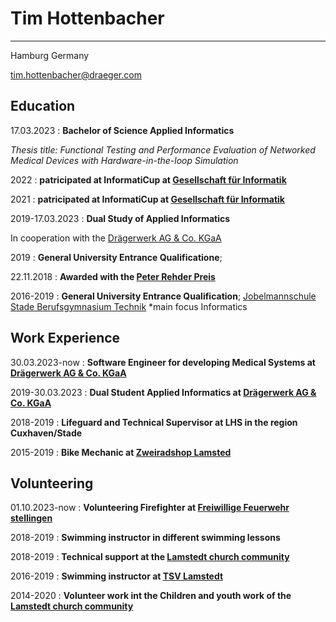 Tim Hottenbacher
============

-------------------
Hamburg
Germany

tim.hottenbacher@draeger.com

Education
---------

17.03.2023
:   **Bachelor of Science Applied Informatics**

  *Thesis title: Functional Testing and Performance Evaluation of Networked Medical Devices with Hardware-in-the-loop Simulation*

2022
:   **patricipated at InformatiCup at [Gesellschaft für Informatik](https://informaticup.github.io/challenges/abfahrt)**

2021
:   **patricipated at InformatiCup at [Gesellschaft für Informatik](https://informaticup.github.io/challenges/spe-ed)**

2019-17.03.2023
:   **Dual Study of Applied Informatics**

  In cooperation with the [Drägerwerk AG & Co. KGaA](www.draeger.com)

2019
:   **General University Entrance Qualificatione**;

22.11.2018
:   **Awarded with the [Peter Rehder Preis](https://www.jobelmannschule.de/unsere-schule/schulleben/sia-sch%C3%BCler-ingenieur-akademie.html)**

2016-2019
:   **General University Entrance Qualification**; [Jobelmannschule Stade Berufsgymnasium Technik](https://www.jobelmannschule.de/Berufliches-Gymnasium-Technik-Informationstechnik.html)
    *main focus Informatics

Work Experience
----------

30.03.2023-now
:    **Software Engineer for developing Medical Systems at [Drägerwerk AG & Co. KGaA](www.draeger.com)**

2019-30.03.2023
:    **Dual Student Applied Informatics at [Drägerwerk AG & Co. KGaA](www.draeger.com)**

2018-2019
:    **Lifeguard and Technical Supervisor at LHS in the region Cuxhaven/Stade**

2015-2019
:    **Bike Mechanic at [Zweiradshop Lamsted](https://www.zweiradshop-lamstedt.de/)**

Volunteering
----------
01.10.2023-now
:    **Volunteering Firefighter at [Freiwillige Feuerwehr stellingen](https://ff-stellingen.de/)**

2018-2019
:    **Swimming instructor in different swimming lessons**

2018-2019
:    **Technical support at the  [Lamstedt church community](https://www.kk-ch.de/gemeinden/lamstedt/)**

2016-2019
:    **Swimming instructor at [TSV Lamstedt](https://www.tsv-lamstedt.de/)**

2014-2020 
:    **Volunteer work int the Children and youth work of the
[Lamstedt church community](https://www.kk-ch.de/gemeinden/lamstedt/)**
